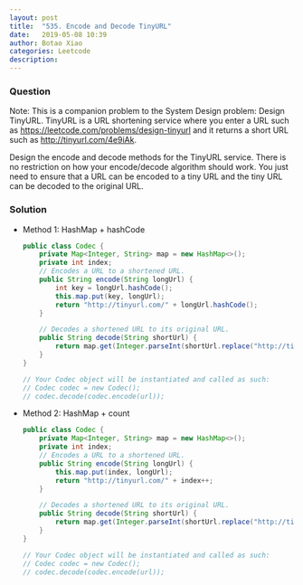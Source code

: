 ```yaml
---
layout: post
title:  "535. Encode and Decode TinyURL"
date:   2019-05-08 10:39
author: Botao Xiao
categories: Leetcode
description:
---
```

### Question
Note: This is a companion problem to the System Design problem: Design TinyURL.
TinyURL is a URL shortening service where you enter a URL such as https://leetcode.com/problems/design-tinyurl and it returns a short URL such as http://tinyurl.com/4e9iAk.

Design the encode and decode methods for the TinyURL service. There is no restriction on how your encode/decode algorithm should work. You just need to ensure that a URL can be encoded to a tiny URL and the tiny URL can be decoded to the original URL.

### Solution
* Method 1: HashMap + hashCode
  ```Java
  public class Codec {
      private Map<Integer, String> map = new HashMap<>();
      private int index;
      // Encodes a URL to a shortened URL.
      public String encode(String longUrl) {
          int key = longUrl.hashCode();
          this.map.put(key, longUrl);
          return "http://tinyurl.com/" + longUrl.hashCode();
      }

      // Decodes a shortened URL to its original URL.
      public String decode(String shortUrl) {
          return map.get(Integer.parseInt(shortUrl.replace("http://tinyurl.com/", "")));
      }
  }

  // Your Codec object will be instantiated and called as such:
  // Codec codec = new Codec();
  // codec.decode(codec.encode(url));
  ```

* Method 2: HashMap + count
  ```Java
  public class Codec {
      private Map<Integer, String> map = new HashMap<>();
      private int index;
      // Encodes a URL to a shortened URL.
      public String encode(String longUrl) {
          this.map.put(index, longUrl);
          return "http://tinyurl.com/" + index++;
      }

      // Decodes a shortened URL to its original URL.
      public String decode(String shortUrl) {
          return map.get(Integer.parseInt(shortUrl.replace("http://tinyurl.com/", "")));
      }
  }

  // Your Codec object will be instantiated and called as such:
  // Codec codec = new Codec();
  // codec.decode(codec.encode(url));
  ```
